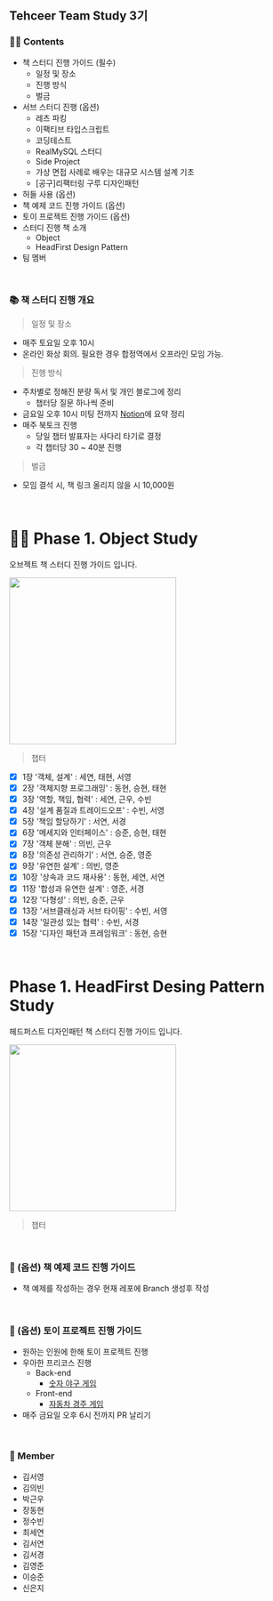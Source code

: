 ## Tehceer Team Study 3기 

### 🙌🏻 Contents

- 책 스터디 진행 가이드 (필수)
  - 일정 및 장소
  - 진행 방식
  - 벌금
- 서브 스터디 진행 (옵션)
  - 레츠 파킹
  - 이팩티브 타입스크립트
  - 코딩테스트 
  - RealMySQL 스터디
  - Side Project
  - 가상 면접 사례로 배우는 대규모 시스템 설계 기초
  - [공구]리팩터링 구루 디자인패턴
- 허들 사용 (옵션)
- 책 예제 코드 진행 가이드 (옵션)
- 토이 프로젝트 진행 가이드 (옵션)
- 스터디 진행 책 소개
  - Object
  - HeadFirst Design Pattern
- 팀 멤버

<br />

### 📚 책 스터디 진행 개요

> 일정 및 장소

- 매주 토요일 오후 10시
- 온라인 화상 회의. 필요한 경우 합정역에서 오프라인 모임 가능.

> 진행 방식

- 주차별로 정해진 분량 독서 및 개인 블로그에 정리
  - 챕터당 질문 하나씩 준비
- 금요일 오후 10시 미팅 전까지 [Notion](https://amusing-find-09e.notion.site/3-a586353319444ca2926c1d18f0fa8333)에 요약 정리
- 매주 북토크 진행
  - 당일 챕터 발표자는 사다리 타기로 결정
  - 각 챕터당 30 ~ 40분 진행

> 벌금

- 모임 결석 시, 책 링크 올리지 않을 시 10,000원

<br />

# 🏃🏻 Phase 1. Object Study

오브젝트 책 스터디 진행 가이드 입니다.

<image src="./image/object.png" width="300" />

> 챕터

- [x] 1장 '객체, 설계' : 세연, 태현, 서영
- [x] 2장 '객체지향 프로그래밍' : 동현, 승현, 태현
- [x] 3장 '역할, 책임, 협력' : 세연, 근우, 수빈
- [x] 4장 '설계 품질과 트레이드오프' : 수빈, 서영
- [x] 5장 '책임 할당하기' : 서연, 서경
- [x] 6장 '메세지와 인터페이스' : 승준, 승현, 태현
- [x] 7장 '객체 분해' : 의빈, 근우
- [x] 8장 '의존성 관리하기' : 서연, 승준, 영준
- [x] 9장 '유연한 설계' : 의빈, 영준
- [x] 10장 '상속과 코드 재사용' : 동현, 세연, 서연
- [x] 11장 '합성과 유연한 설계' : 영준, 서경
- [x] 12장 '다형성' : 의빈, 승준, 근우
- [x] 13장 '서브클래싱과 서브 타이핑' : 수빈, 서영
- [x] 14장 '일관성 있는 협력' : 수빈, 서경
- [x] 15장 '디자인 패턴과 프레임워크' : 동현, 승현

<br />

# Phase 1. HeadFirst Desing Pattern Study

헤드퍼스트 디자인패턴 책 스터디 진행 가이드 입니다.

<image src="https://www.hanbit.co.kr/data/books/B6113501223_l.jpg" width="300" />

> 챕터

<br />

### 📝 (옵션) 책 예제 코드 진행 가이드

- 책 예제를 작성하는 경우 현재 레포에 Branch 생성후 작성

<br />

### 🧸 (옵션) 토이 프로젝트 진행 가이드

- 원하는 인원에 한해 토이 프로젝트 진행
- 우아한 프리코스 진행
  - Back-end
    - [숫자 야구 게임](https://github.com/techeer-sv/java-baseball-precourse)
  - Front-end
    - [자동차 경주 게임]()
- 매주 금요일 오후 6시 전까지 PR 날리기

<br />

### 🤩 Member
- 김서영
- 김의빈
- 박근우
- 장동현
- 정수빈
- 최세연
- 김서연
- 김서경
- 김영준
- 이승준
- 신은지
